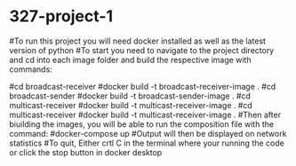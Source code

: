 # 327-project-1
#To run this project you will need docker installed as well as the latest version of python
#To start you need to navigate to the project directory and cd into each image folder and build the respective image with commands:

#cd broadcast-receiver
#docker build -t broadcast-receiver-image .
#cd broadcast-sender
#docker build -t broadcast-sender-image .
#cd multicast-receiver
#docker build -t multicast-receiver-image .
#cd multicast-receiver
#docker build -t multicast-receiver-image .
#Then after biuilding the images, you will be able to run the composition file with the command:
#docker-compose up
#Output will then be displayed on network statistics
#To quit, Either crtl C in the terminal where your running the code or click the stop button in docker desktop
